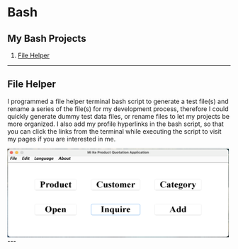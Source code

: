 # Bash
## My Bash Projects
1. [File Helper](#Product-Quotation)
---

## File Helper
I programmed a file helper terminal bash script to generate a test file(s) and rename a series of the file(s) for my development process, therefore I could quickly generate dummy test data files, or rename files to let my projects be more organized. I also add my profile hyperlinks in the bash script, so that you can click the links from the terminal while executing the script to visit my pages if you are interested in me.

<img align="center" width="500" height="200" src="https://github.com/RunquanYe/Java/blob/master/img/Product_Quotation.PNG"/>
---
